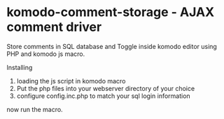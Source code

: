 # komodo-comment-storage - AJAX comment driver
Store comments in SQL database and Toggle inside komodo editor using PHP and komodo js macro.

Installing
1. loading the js script in komodo macro
2. Put the php files into your webserver directory of your choice
3. configure config.inc.php to match your sql login information

now run the macro.
